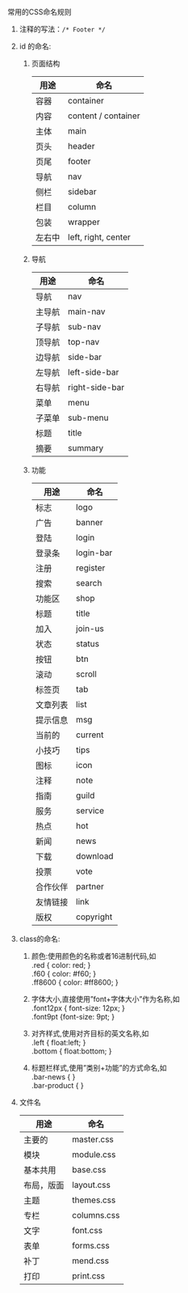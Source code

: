 常用的CSS命名规则

1. 注释的写法：`/* Footer */`

2. id 的命名:
    
    1. 页面结构
       
       | 用途  | 命名                  |
       |-----|---------------------|
       | 容器  | container           | 
       | 内容  | content / container |
       | 主体  | main                |
       | 页头  | header              |
       | 页尾  | footer              |
       | 导航  | nav                 |
       | 侧栏  | sidebar             |
       | 栏目  | column              |
       | 包装  | wrapper             |
       | 左右中 | left, right, center |
    
    2. 导航
       
       | 用途  | 命名             |
       |-----|----------------|
       | 导航  | nav            |
       | 主导航 | main-nav       |
       | 子导航 | sub-nav        |
       | 顶导航 | top-nav        |
       | 边导航 | side-bar       |
       | 左导航 | left-side-bar  |
       | 右导航 | right-side-bar |
       | 菜单  | menu           |
       | 子菜单 | sub-menu       |
       | 标题  | title          |
       | 摘要  | summary        |
    
    3. 功能
       
       | 用途   | 命名        |
       |------|-----------|
       | 标志   | logo      |
       | 广告   | banner    |
       | 登陆   | login     |
       | 登录条  | login-bar |
       | 注册   | register  |
       | 搜索   | search    |
       | 功能区  | shop      |
       | 标题   | title     |
       | 加入   | join-us   |
       | 状态   | status    |
       | 按钮   | btn       |
       | 滚动   | scroll    |
       | 标签页  | tab       |
       | 文章列表 | list      |
       | 提示信息 | msg       |
       | 当前的  | current   |
       | 小技巧  | tips      |
       | 图标   | icon      |
       | 注释   | note      |
       | 指南   | guild     |
       | 服务   | service   |
       | 热点   | hot       |
       | 新闻   | news      |
       | 下载   | download  |
       | 投票   | vote      |
       | 合作伙伴 | partner   |
       | 友情链接 | link      |
       | 版权   | copyright |

3. class的命名:
    1. 颜色:使用颜色的名称或者16进制代码,如   
       .red { color: red; }   
       .f60 { color: #f60; }   
       .ff8600 { color: #ff8600; }
    
    2. 字体大小,直接使用”font+字体大小”作为名称,如  
       .font12px { font-size: 12px; }   
       .font9pt {font-size: 9pt; }
    
    3. 对齐样式,使用对齐目标的英文名称,如   
       .left { float:left; }    
       .bottom { float:bottom; }
    
    4. 标题栏样式,使用”类别+功能”的方式命名,如   
       .bar-news { }   
       .bar-product { }

4. 文件名
   
   | 用途    | 命名          |
   |-------|-------------|
   | 主要的   | master.css  |
   | 模块    | module.css  |
   | 基本共用  | base.css    |
   | 布局，版面 | layout.css  |
   | 主题    | themes.css  |
   | 专栏    | columns.css |
   | 文字    | font.css    |
   | 表单    | forms.css   |
   | 补丁    | mend.css    |
   | 打印    | print.css   |

